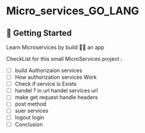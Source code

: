 # Micro_services_GO_LANG

## 🏁 Getting Started

Learn Microservices  by build 🏡🔨 an app

CheckList for this small MicroServices project :  

- [ ]  build Authorizaion services
- [ ]  How authorization services Work
- [ ]  Check if service is Exists
- [ ]  handel ? in url handel services url
- [ ]  make get request handle headers
- [ ]  post method
- [ ]  suer services
- [ ]  logout login
- [ ]  Conclusion
